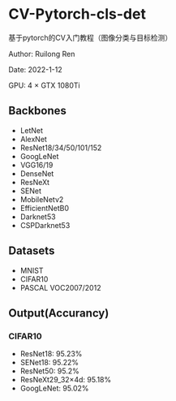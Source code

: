 # CV-Pytorch-cls-det
基于pytorch的CV入门教程（图像分类与目标检测）

Author: Ruilong Ren

Date: 2022-1-12

GPU: 4 × GTX 1080Ti


## Backbones
- LetNet
- AlexNet
- ResNet18/34/50/101/152
- GoogLeNet
- VGG16/19
- DenseNet
- ResNeXt
- SENet
- MobileNetv2
- EfficientNetB0
- Darknet53
- CSPDarknet53

## Datasets
- MNIST
- CIFAR10
- PASCAL VOC2007/2012

## Output(Accurancy)
### CIFAR10
- ResNet18: 95.23%
- SENet18: 95.22%
- ResNet50: 95.2%
- ResNeXt29_32×4d: 95.18%
- GoogLeNet: 95.02%
